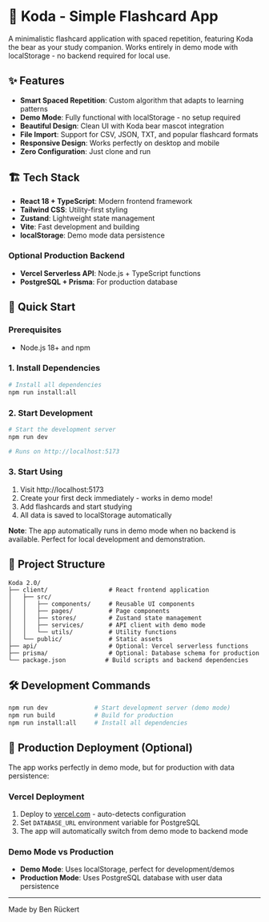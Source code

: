 # 🐻 Koda - Simple Flashcard App

A minimalistic flashcard application with spaced repetition, featuring Koda the bear as your study companion. Works entirely in demo mode with localStorage - no backend required for local use.

## ✨ Features

- **Smart Spaced Repetition**: Custom algorithm that adapts to learning patterns
- **Demo Mode**: Fully functional with localStorage - no setup required
- **Beautiful Design**: Clean UI with Koda bear mascot integration
- **File Import**: Support for CSV, JSON, TXT, and popular flashcard formats
- **Responsive Design**: Works perfectly on desktop and mobile
- **Zero Configuration**: Just clone and run

## 🏗️ Tech Stack

- **React 18 + TypeScript**: Modern frontend framework
- **Tailwind CSS**: Utility-first styling
- **Zustand**: Lightweight state management
- **Vite**: Fast development and building
- **localStorage**: Demo mode data persistence

### Optional Production Backend
- **Vercel Serverless API**: Node.js + TypeScript functions
- **PostgreSQL + Prisma**: For production database

## 🚀 Quick Start

### Prerequisites
- Node.js 18+ and npm

### 1. Install Dependencies
```bash
# Install all dependencies
npm run install:all
```

### 2. Start Development
```bash
# Start the development server
npm run dev

# Runs on http://localhost:5173
```

### 3. Start Using
1. Visit http://localhost:5173
2. Create your first deck immediately - works in demo mode!
3. Add flashcards and start studying
4. All data is saved to localStorage automatically

**Note**: The app automatically runs in demo mode when no backend is available. Perfect for local development and demonstration.

## 📁 Project Structure

```
Koda 2.0/
├── client/                 # React frontend application
│   ├── src/
│   │   ├── components/     # Reusable UI components
│   │   ├── pages/          # Page components
│   │   ├── stores/         # Zustand state management
│   │   ├── services/       # API client with demo mode
│   │   └── utils/          # Utility functions
│   └── public/             # Static assets
├── api/                    # Optional: Vercel serverless functions
├── prisma/                 # Optional: Database schema for production
└── package.json           # Build scripts and backend dependencies
```

## 🛠️ Development Commands

```bash
npm run dev             # Start development server (demo mode)
npm run build           # Build for production
npm run install:all     # Install all dependencies
```

## 🚢 Production Deployment (Optional)

The app works perfectly in demo mode, but for production with data persistence:

### Vercel Deployment
1. Deploy to [vercel.com](https://vercel.com) - auto-detects configuration
2. Set `DATABASE_URL` environment variable for PostgreSQL
3. The app will automatically switch from demo mode to backend mode

### Demo Mode vs Production
- **Demo Mode**: Uses localStorage, perfect for development/demos
- **Production Mode**: Uses PostgreSQL database with user data persistence

---

Made by Ben Rückert
